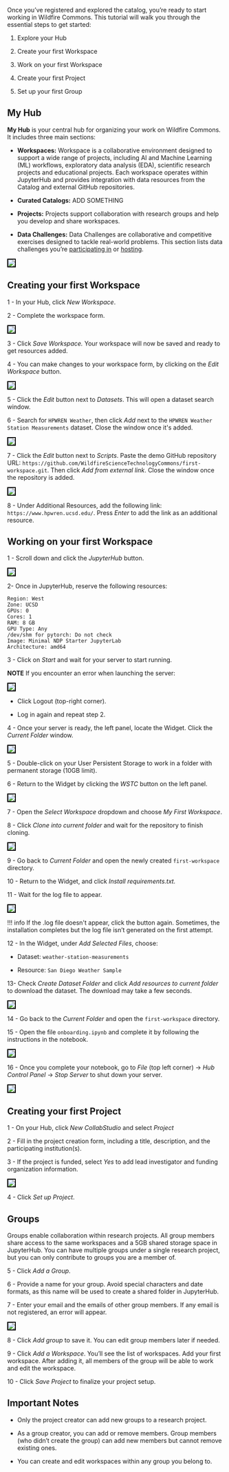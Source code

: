 Once you’ve registered and explored the catalog, you’re ready to start working in Wildfire Commons. This tutorial will walk you through the essential steps to get started:

1. Explore your Hub

2. Create your first Workspace 

3. Work on your first Workspace

3. Create your first Project

4. Set up your first Group

## My Hub

**My Hub** is your central hub for organizing your work on Wildfire Commons. It includes three main sections:

- **Workspaces:**  Workspace is a collaborative environment designed to support a wide range of projects, including AI and Machine Learning (ML) workflows, exploratory data analysis (EDA), scientific research projects and educational projects. Each workspace operates within JupyterHub and provides integration with data resources from the Catalog and external GitHub repositories. 

- **Curated Catalogs:** ADD SOMETHING

- **Projects:** Projects support collaboration with research groups and help you develop and share workspaces.

- **Data Challenges:**  Data Challenges are collaborative and competitive exercises designed to tackle real-world problems. This section lists data challenges you’re [participating in](../data-challenges/participating-in-data-challenge.md) or [hosting](../data-challenges/hosting-a-data-challenge.md).

<img src="../pics/my-hub.png" style="border: 2px solid black;">

## Creating your first Workspace

1 - In your Hub, click *New Workspace*.

2 - Complete the workspace form. 

<img src="../pics/workspace-form.png" style="border: 2px solid black;">

3 - Click *Save Workspace.* Your workspace will now be saved and ready to get resources added.

4 - You can make changes to your workspace form, by clicking on the *Edit Workspace* button.

<img src="../pics/edit-workspace.png" style="border: 2px solid black;">

5 - Click the *Edit* button next to *Datasets*. This will open a dataset search window.

6 - Search for `HPWREN Weather`, then click *Add* next to the `HPWREN Weather Station Measurements` dataset. Close the window once it's added.

<img src="../images/add-dataset.png" style="border: 2px solid black;">

7 - Click the *Edit* button next to *Scripts*. Paste the demo GitHub repository URL: `https://github.com/WildfireScienceTechnologyCommons/first-workspace.git`. Then click *Add from external link*. Close the window once the repository is added. 

<img src="../pics/add-repository.png" style="border: 2px solid black;">

8 - Under Additional Resources, add the following link: `https://www.hpwren.ucsd.edu/`. Press *Enter* to add the link as an additional resource.

## Working on your first Workspace

1 - Scroll down and click the *JupyterHub* button.

<img src="../images/jupyter-button.png" style="border: 2px solid black;">

2- Once in JupyterHub, reserve the following resources:

    Region: West
    Zone: UCSD
    GPUs: 0
    Cores: 1
    RAM: 8 GB
    GPU Type: Any
    /dev/shm for pytorch: Do not check
    Image: Minimal NDP Starter JupyterLab
    Architecture: amd64

3 - Click on *Start* and wait for your server to start running. 

**NOTE** If you encounter an error when launching the server:

<img src="../images/error.png" style="border: 2px solid black;">

- Click Logout (top-right corner).

- Log in again and repeat step 2.

4 - Once your server is ready, the left panel, locate the Widget. Click the *Current Folder* window.

<img src="../pics/current-folder.png" style="border: 2px solid black;">

5 - Double-click on your User Persistent Storage to work in a folder with permanent storage (10GB limit).

6 - Return to the Widget by clicking the *WSTC* button on the left panel.

<img src="../pics/wstc-button.png" style="border: 2px solid black;">


7 - Open the *Select Workspace* dropdown and choose *My First Workspace*.

8 - Click *Clone into current folder* and wait for the repository to finish cloning.

<img src="../images/clone.png" style="border: 2px solid black;">

9 - Go back to *Current Folder* and open the newly created `first-workspace` directory.

10 - Return to the Widget, and click *Install requirements.txt.*

11 - Wait for the log file to appear.

<img src="../images/requirements.png" style="border: 2px solid black;">

!!! info 
    If the .log file doesn't appear, click the button again. Sometimes, the installation completes but the log file isn’t generated on the first attempt.

12 - In the Widget, under *Add Selected Files*, choose:

- Dataset: `weather-station-measurements`

- Resource: `San Diego Weather Sample`

13- Check *Create Dataset Folder* and click *Add resources to current folder* to download the dataset. The download may take a few seconds.

<img src="../images/dataset.png" style="border: 2px solid black;">

14 - Go back to the *Current Folder* and open the `first-workspace` directory.

15 - Open the file `onboarding.ipynb` and complete it by following the instructions in the notebook.

<img src="../images/onboarding.png" style="border: 2px solid black;">

16 - Once you complete your notebook, go to *File* (top left corner) → *Hub Control Panel* → *Stop Server* to shut down your server.

<img src="../images/stop-server.png" style="border: 2px solid black;">


## Creating your first Project

1 - On your Hub, click *New CollabStudio* and select *Project*

2 - Fill in the project creation form, including a title, description, and the participating institution(s).

3 - If the project is funded, select *Yes* to add lead investigator and funding organization information.

<img src="../pics/project-form.png" style="border: 2px solid black;">

4 - Click *Set up Project*.

## Groups

Groups enable collaboration within research projects. All group members share access to the same workspaces and a 5GB shared storage space in JupyterHub. You can have multiple groups under a single research project, but you can only contribute to groups you are a member of.

5 - Click *Add a Group*.

6 - Provide a name for your group. Avoid special characters and date formats, as this name will be used to create a shared folder in JupyterHub.

7 - Enter your email and the emails of other group members. If any email is not registered, an error will appear.

<img src="../pics/first-group.png" style="border: 2px solid black;">

8 - Click *Add group* to save it. You can edit group members later if needed.

9 - Click *Add a Workspace*. You’ll see the list of workspaces. Add your first workspace. After adding it, all members of the group will be able to work and edit the workspace. 

10 - Click *Save Project* to finalize your project setup.

## Important Notes

- Only the project creator can add new groups to a research project.

- As a group creator, you can add or remove members. Group members (who didn’t create the group) can add new members but cannot remove existing ones.

- You can create and edit workspaces within any group you belong to.